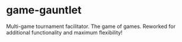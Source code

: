 # game-gauntlet
Multi-game tournament facilitator. The game of games. Reworked for additional functionality and maximum flexibility!
